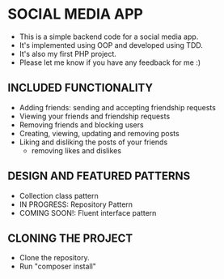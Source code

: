 # SOCIAL MEDIA APP 

* This is a simple backend code for a social media app.
* It's implemented using OOP and developed using TDD.
* It's also my first PHP project. 
* Please let me know if you have any feedback for me :)

## INCLUDED FUNCTIONALITY
* Adding friends: sending and accepting friendship requests
* Viewing your friends and friendship requests
* Removing friends and blocking users
* Creating, viewing, updating and removing posts
* Liking and disliking the posts of your friends
  * removing likes and dislikes


## DESIGN AND FEATURED PATTERNS
* Collection class pattern
* IN PROGRESS: Repository Pattern
* COMING SOON!: Fluent interface pattern

## CLONING THE PROJECT
* Clone the repository.
* Run "composer install"
